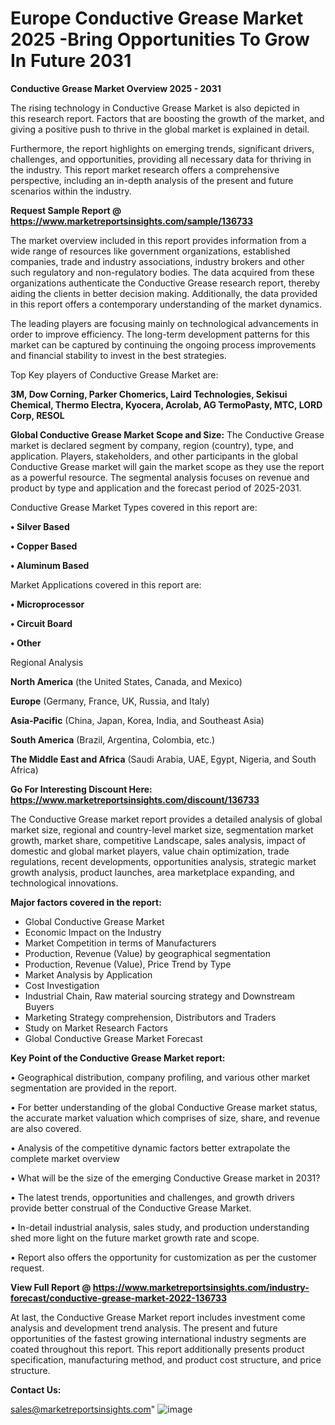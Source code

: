 # Europe Conductive Grease Market 2025 -Bring Opportunities To Grow In Future 2031

<Strong> Conductive Grease Market Overview 2025 - 2031</strong>

The rising technology in Conductive Grease Market is also depicted in this research report. Factors that are boosting the growth of the market, and giving a positive push to thrive in the global market is explained in detail.

Furthermore, the report highlights on emerging trends, significant drivers, challenges, and opportunities, providing all necessary data for thriving in the industry. This report market research offers a comprehensive perspective, including an in-depth analysis of the present and future scenarios within the industry.

<strong>Request Sample Report @ <a href=https://www.marketreportsinsights.com/sample/136733>https://www.marketreportsinsights.com/sample/136733</a></strong>

The market overview included in this report provides information from a wide range of resources like government organizations, established companies, trade and industry associations, industry brokers and other such regulatory and non-regulatory bodies. The data acquired from these organizations authenticate the Conductive Grease research report, thereby aiding the clients in better decision making. Additionally, the data provided in this report offers a contemporary understanding of the market dynamics.

The leading players are focusing mainly on technological advancements in order to improve efficiency. The long-term development patterns for this market can be captured by continuing the ongoing process improvements and financial stability to invest in the best strategies.

Top Key players of Conductive Grease Market are:

<strong>3M, Dow Corning, Parker Chomerics, Laird Technologies, Sekisui Chemical, Thermo Electra, Kyocera, Acrolab, AG TermoPasty, MTC, LORD Corp, RESOL</strong>

<strong><b>Global Conductive Grease Market Scope and Size:</b></strong>
The Conductive Grease market is declared segment by company, region (country), type, and application. Players, stakeholders, and other participants in the global Conductive Grease market will gain the market scope as they use the report as a powerful resource. The segmental analysis focuses on revenue and product by type and application and the forecast period of 2025-2031.

Conductive Grease Market Types covered in this report are:

<strong>• Silver Based

• Copper Based

• Aluminum Based</strong>

Market Applications covered in this report are:

<strong>• Microprocessor

• Circuit Board

• Other</strong> 

Regional Analysis

<strong>North America</strong> (the United States, Canada, and Mexico)

<strong>Europe</strong> (Germany, France, UK, Russia, and Italy)

<strong>Asia-Pacific</strong> (China, Japan, Korea, India, and Southeast Asia)

<strong>South America</strong> (Brazil, Argentina, Colombia, etc.)

<strong>The Middle East and Africa</strong> (Saudi Arabia, UAE, Egypt, Nigeria, and South Africa)

<strong>Go For Interesting Discount Here: <a href=https://www.marketreportsinsights.com/discount/136733>https://www.marketreportsinsights.com/discount/136733</a></strong>

The Conductive Grease market report provides a detailed analysis of global market size, regional and country-level market size, segmentation market growth, market share, competitive Landscape, sales analysis, impact of domestic and global market players, value chain optimization, trade regulations, recent developments, opportunities analysis, strategic market growth analysis, product launches, area marketplace expanding, and technological innovations.

<strong><b>Major factors covered in the report:</b></strong>
<ul>
  <li>Global Conductive Grease Market </li>
  <li>Economic Impact on the Industry</li>
  <li>Market Competition in terms of Manufacturers</li>
  <li>Production, Revenue (Value) by geographical segmentation</li>
  <li>Production, Revenue (Value), Price Trend by Type</li>
  <li>Market Analysis by Application</li>
  <li>Cost Investigation</li>
  <li>Industrial Chain, Raw material sourcing strategy and Downstream Buyers</li>
  <li>Marketing Strategy comprehension, Distributors and Traders</li>
  <li>Study on Market Research Factors</li>
  <li>Global Conductive Grease Market Forecast</li>
</ul>

<strong><b>Key Point of the Conductive Grease Market report:</b></strong>

• Geographical distribution, company profiling, and various other market segmentation are provided in the report.

• For better understanding of the global Conductive Grease market status, the accurate market valuation which comprises of size, share, and revenue are also covered.

• Analysis of the competitive dynamic factors better extrapolate the complete market overview

• What will be the size of the emerging Conductive Grease market in 2031?

• The latest trends, opportunities and challenges, and growth drivers provide better construal of the Conductive Grease Market.

• In-detail industrial analysis, sales study, and production understanding shed more light on the future market growth rate and scope.

• Report also offers the opportunity for customization as per the customer request.

<strong><b>View Full Report @ <a href=https://www.marketreportsinsights.com/industry-forecast/conductive-grease-market-2022-136733>https://www.marketreportsinsights.com/industry-forecast/conductive-grease-market-2022-136733</a></b></strong>


At last, the Conductive Grease Market report includes investment come analysis and development trend analysis. The present and future opportunities of the fastest growing international industry segments are coated throughout this report. This report additionally presents product specification, manufacturing method, and product cost structure, and price structure.

<strong>Contact Us:</strong>

sales@marketreportsinsights.com"
![image](https://github.com/user-attachments/assets/9b13fe8a-fdc0-4921-afde-8842cd8b22cd)
